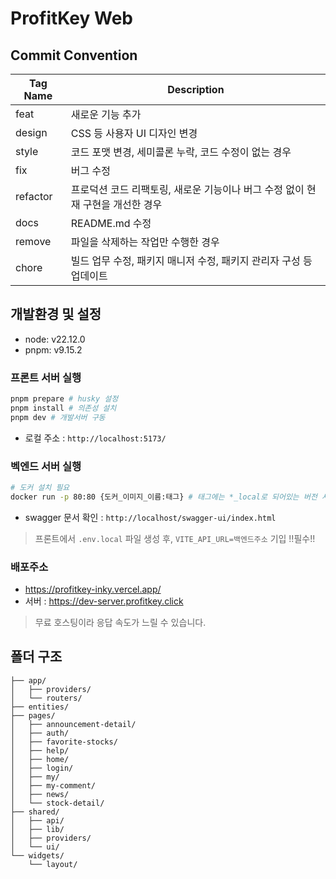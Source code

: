 # ProfitKey Web

## Commit Convention

| Tag Name | Description                                                                    |
| -------- | ------------------------------------------------------------------------------ |
| feat     | 새로운 기능 추가                                                               |
| design   | CSS 등 사용자 UI 디자인 변경                                                   |
| style    | 코드 포맷 변경, 세미콜론 누락, 코드 수정이 없는 경우                           |
| fix      | 버그 수정                                                                      |
| refactor | 프로덕션 코드 리팩토링, 새로운 기능이나 버그 수정 없이 현재 구현을 개선한 경우 |
| docs     | README.md 수정                                                                 |
| remove   | 파일을 삭제하는 작업만 수행한 경우                                             |
| chore    | 빌드 업무 수정, 패키지 매니저 수정, 패키지 관리자 구성 등 업데이트             |

## 개발환경 및 설정

- node: v22.12.0
- pnpm: v9.15.2

### 프론트 서버 실행
```bash
pnpm prepare # husky 설정
pnpm install # 의존성 설치
pnpm dev # 개발서버 구동
```
- 로컬 주소 : `http://localhost:5173/`

### 벡엔드 서버 실행
```bash
# 도커 설치 필요
docker run -p 80:80 {도커_이미지_이름:태그} # 태그에는 *_local로 되어있는 버전 사용
```
- swagger 문서 확인 : `http://localhost/swagger-ui/index.html`

> 프론트에서 `.env.local` 파일 생성 후, `VITE_API_URL=백엔드주소` 기입 !!필수!!

### 배포주소
- https://profitkey-inky.vercel.app/
- 서버 : https://dev-server.profitkey.click
> 무료 호스팅이라 응답 속도가 느릴 수 있습니다.

## 폴더 구조
```
├── app/
│   ├── providers/
│   └── routers/
├── entities/
├── pages/
│   ├── announcement-detail/
│   ├── auth/
│   ├── favorite-stocks/
│   ├── help/
│   ├── home/
│   ├── login/
│   ├── my/
│   ├── my-comment/
│   ├── news/
│   └── stock-detail/
├── shared/
│   ├── api/
│   ├── lib/
│   ├── providers/
│   └── ui/
└── widgets/
    └── layout/
```